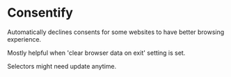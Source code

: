 # Consentify
Automatically declines consents for some websites to have better browsing experience.

Mostly helpful when 'clear browser data on exit' setting is set.

Selectors might need update anytime.
